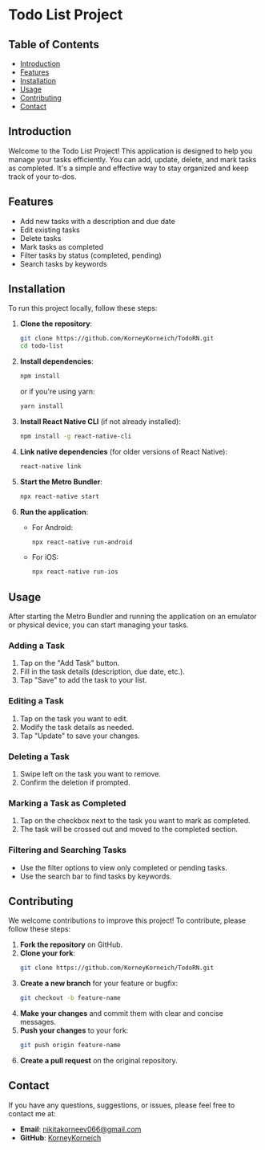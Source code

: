 # Todo List Project

## Table of Contents

- [Introduction](#introduction)
- [Features](#features)
- [Installation](#installation)
- [Usage](#usage)
- [Contributing](#contributing)
- [Contact](#contact)

## Introduction

Welcome to the Todo List Project! This application is designed to help you manage your tasks efficiently. You can add, update, delete, and mark tasks as completed. It's a simple and effective way to stay organized and keep track of your to-dos.

## Features

- Add new tasks with a description and due date
- Edit existing tasks
- Delete tasks
- Mark tasks as completed
- Filter tasks by status (completed, pending)
- Search tasks by keywords

## Installation

To run this project locally, follow these steps:

1. **Clone the repository**:

   ```bash
   git clone https://github.com/KorneyKorneich/TodoRN.git
   cd todo-list
   ```

2. **Install dependencies**:

   ```bash
   npm install
   ```

   or if you're using yarn:

   ```bash
   yarn install
   ```

3. **Install React Native CLI** (if not already installed):

   ```bash
   npm install -g react-native-cli
   ```

4. **Link native dependencies** (for older versions of React Native):

   ```bash
   react-native link
   ```

5. **Start the Metro Bundler**:

   ```bash
   npx react-native start
   ```

6. **Run the application**:
   - For Android:
     ```bash
     npx react-native run-android
     ```
   - For iOS:
     ```bash
     npx react-native run-ios
     ```

## Usage

After starting the Metro Bundler and running the application on an emulator or physical device, you can start managing your tasks.

### Adding a Task

1. Tap on the "Add Task" button.
2. Fill in the task details (description, due date, etc.).
3. Tap "Save" to add the task to your list.

### Editing a Task

1. Tap on the task you want to edit.
2. Modify the task details as needed.
3. Tap "Update" to save your changes.

### Deleting a Task

1. Swipe left on the task you want to remove.
2. Confirm the deletion if prompted.

### Marking a Task as Completed

1. Tap on the checkbox next to the task you want to mark as completed.
2. The task will be crossed out and moved to the completed section.

### Filtering and Searching Tasks

- Use the filter options to view only completed or pending tasks.
- Use the search bar to find tasks by keywords.

## Contributing

We welcome contributions to improve this project! To contribute, please follow these steps:

1. **Fork the repository** on GitHub.
2. **Clone your fork**:
   ```bash
   git clone https://github.com/KorneyKorneich/TodoRN.git
   ```
3. **Create a new branch** for your feature or bugfix:
   ```bash
   git checkout -b feature-name
   ```
4. **Make your changes** and commit them with clear and concise messages.
5. **Push your changes** to your fork:
   ```bash
   git push origin feature-name
   ```
6. **Create a pull request** on the original repository.

## Contact

If you have any questions, suggestions, or issues, please feel free to contact me at:

- **Email**: nikitakorneev066@gmail.com
- **GitHub**: [KorneyKorneich](https://github.com/KorneyKorneich)
